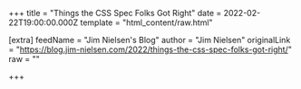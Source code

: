 
+++
title = "Things the CSS Spec Folks Got Right"
date = 2022-02-22T19:00:00.000Z
template = "html_content/raw.html"

[extra]
feedName = "Jim Nielsen's Blog"
author = "Jim Nielsen"
originalLink = "https://blog.jim-nielsen.com/2022/things-the-css-spec-folks-got-right/"
raw = ""

+++


